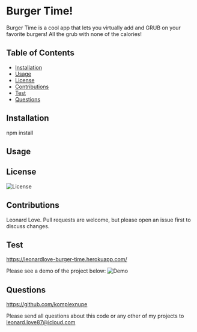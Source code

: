 # Burger Time!
Burger Time is a cool app that lets you virtually add and GRUB on your favorite burgers! All the grub with none of the calories!

## Table of Contents
- [Installation](#installation)
- [Usage](#usage)
- [License](#license)
- [Contributions](#contributions)
- [Test](#test)
- [Questions](#questions)

    
## <a name="installation">Installation</a>

npm install
    
## <a name="usage">Usage</a>



## <a name="license">License</a>

![License](https://img.shields.io/badge/License-MIT-blue)
    
## <a name="contributions">Contributions</a>

Leonard Love. Pull requests are welcome, but please open an issue first to discuss changes.
    
## <a name="test">Test</a>
https://leonardlove-burger-time.herokuapp.com/

Please see a demo of the project below:
![Demo](assets/images/burgertime.png)

## <a name="questions">Questions</a>

https://github.com/komplexnupe

Please send all questions about this code or any other of my projects to leonard.love87@icloud.com
